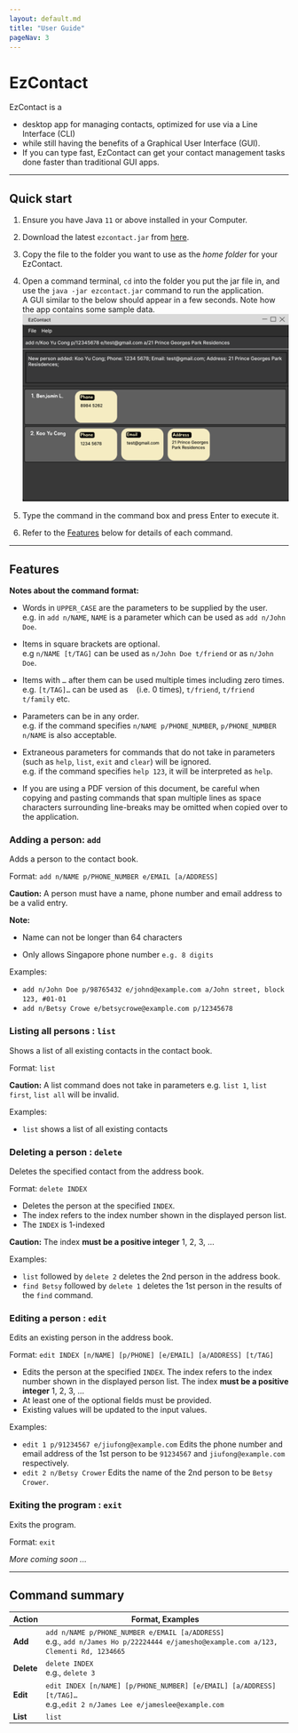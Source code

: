 ```yaml
---
layout: default.md
title: "User Guide"
pageNav: 3
---
```


# EzContact

EzContact is a

* desktop app for managing contacts, optimized for use via a  Line Interface (CLI)
* while still having the benefits of a Graphical User Interface (GUI).
* If you can type fast, EzContact can get your contact management tasks done faster than traditional GUI apps.

<!-- * Table of Contents -->
<page-nav-print />

--------------------------------------------------------------------------------------------------------------------

## Quick start

1. Ensure you have Java `11` or above installed in your Computer.

2. Download the latest `ezcontact.jar` from [here](https://github.com/AY2324S1-CS2103T-W16-2/tp/releases).

3. Copy the file to the folder you want to use as the _home folder_ for your EzContact.
4. Open a command terminal, `cd` into the folder you put the jar file in, and use the `java -jar ezcontact.jar` command to run the application.<br>
   A GUI similar to the below should appear in a few seconds. Note how the app contains some sample data.<br>
   ![Ui](images/Ui.png)
5. Type the command in the command box and press Enter to execute it.
1. Refer to the [Features](#features) below for details of each command.

--------------------------------------------------------------------------------------------------------------------

## Features

<box type="info" seamless>

**Notes about the command format:**<br>

* Words in `UPPER_CASE` are the parameters to be supplied by the user.<br>
  e.g. in `add n/NAME`, `NAME` is a parameter which can be used as `add n/John Doe`.

* Items in square brackets are optional.<br>
  e.g `n/NAME [t/TAG]` can be used as `n/John Doe t/friend` or as `n/John Doe`.

* Items with `…`​ after them can be used multiple times including zero times.<br>
  e.g. `[t/TAG]…​` can be used as ` ` (i.e. 0 times), `t/friend`, `t/friend t/family` etc.

* Parameters can be in any order.<br>
  e.g. if the command specifies `n/NAME p/PHONE_NUMBER`, `p/PHONE_NUMBER n/NAME` is also acceptable.

* Extraneous parameters for commands that do not take in parameters (such as `help`, `list`, `exit` and `clear`) will be ignored.<br>
  e.g. if the command specifies `help 123`, it will be interpreted as `help`.

* If you are using a PDF version of this document, be careful when copying and pasting commands that span multiple lines as space characters surrounding line-breaks may be omitted when copied over to the application.
</box>


### Adding a person: `add`

Adds a person to the contact book.

Format: `add n/NAME p/PHONE_NUMBER e/EMAIL [a/ADDRESS]`

<box type="warning" seamless>

**Caution:** A person must have a name, phone number and email address to be a valid entry.
</box>

<box type="info" seamless>

**Note:**

* Name can not be longer than 64 characters

* Only allows Singapore phone number `e.g. 8 digits`
</box>

Examples:
* `add n/John Doe p/98765432 e/johnd@example.com a/John street, block 123, #01-01`
* `add n/Betsy Crowe e/betsycrowe@example.com p/12345678`

### Listing all persons : `list`

Shows a list of all existing contacts in the contact book.

Format: `list`

<box type="warning" seamless>

**Caution:** A list command does not take in parameters e.g. `list 1`, `list first`, `list all` will be invalid.

Examples:
* `list` shows a list of all existing contacts

</box>

### Deleting a person : `delete`

Deletes the specified contact from the address book.

Format: `delete INDEX`
* Deletes the person at the specified `INDEX`.
* The index refers to the index number shown in the displayed person list.
* The `INDEX` is 1-indexed

<box type="warning" seamless>

**Caution:** The index **must be a positive integer** 1, 2, 3, ...
</box>


Examples:
* `list` followed by `delete 2` deletes the 2nd person in the address book.
* `find Betsy` followed by `delete 1` deletes the 1st person in the results of the `find` command.


### Editing a person : `edit`

Edits an existing person in the address book.

Format: `edit INDEX [n/NAME] [p/PHONE] [e/EMAIL] [a/ADDRESS] [t/TAG]`

* Edits the person at the specified `INDEX`. The index refers to the index number shown in the displayed person list. The index **must be a positive integer** 1, 2, 3, …​
* At least one of the optional fields must be provided.
* Existing values will be updated to the input values.

Examples:
*  `edit 1 p/91234567 e/jiufong@example.com` Edits the phone number and email address of the 1st person to be `91234567` and `jiufong@example.com` respectively.
*  `edit 2 n/Betsy Crower` Edits the name of the 2nd person to be `Betsy Crower`.


### Exiting the program : `exit`

Exits the program.

Format: `exit`



_More coming soon ..._

--------------------------------------------------------------------------------------------------------------------

## Command summary

| Action     | Format, Examples                                                                                                                          |
|------------|-------------------------------------------------------------------------------------------------------------------------------------------|
| **Add**    | `add n/NAME p/PHONE_NUMBER e/EMAIL [a/ADDRESS]` <br> e.g., `add n/James Ho p/22224444 e/jamesho@example.com a/123, Clementi Rd, 1234665 ` |
| **Delete** | `delete INDEX`<br> e.g., `delete 3`                                                                                                       |
| **Edit**   | `edit INDEX [n/NAME] [p/PHONE_NUMBER] [e/EMAIL] [a/ADDRESS] [t/TAG]…​`<br> e.g.,`edit 2 n/James Lee e/jameslee@example.com`               |
| **List**   | `list`                                                                                                                                    |
